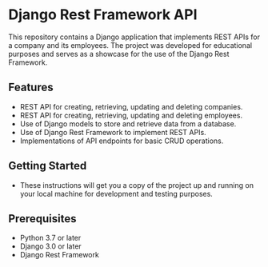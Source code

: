 # Django Rest Framework API
This repository contains a Django application that implements REST APIs for a company and its employees. The project was developed for educational purposes and serves as a showcase for the use of the Django Rest Framework.

## Features
- REST API for creating, retrieving, updating and deleting companies.
- REST API for creating, retrieving, updating and deleting employees.
- Use of Django models to store and retrieve data from a database.
- Use of Django Rest Framework to implement REST APIs.
- Implementations of API endpoints for basic CRUD operations.

## Getting Started
- These instructions will get you a copy of the project up and running on your local machine for development and testing purposes.

## Prerequisites
- Python 3.7 or later
- Django 3.0 or later
- Django Rest Framework

